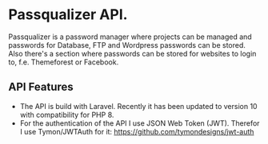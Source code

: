 # Passqualizer API.

Passqualizer is a password manager where projects can be managed and passwords for Database, FTP and Wordpress passwords can be stored. Also there's a section where passwords can be stored for websites to login to, f.e. Themeforest or Facebook. 

## API Features
- The API is build with Laravel. Recently it has been updated to version 10 with compatibility for PHP 8. 
- For the authentication of the API I use JSON Web Token (JWT). Therefor I use Tymon/JWTAuth for it: https://github.com/tymondesigns/jwt-auth

